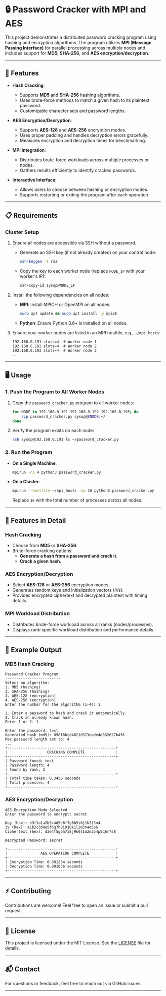 
# 🔒 Password Cracker with MPI and AES

This project demonstrates a distributed password cracking program using hashing and encryption algorithms. The program utilizes **MPI (Message Passing Interface)** for parallel processing across multiple nodes and includes support for **MD5**, **SHA-256**, and **AES encryption/decryption**.

---

## 🚀 Features

- **Hash Cracking**:
  - Supports **MD5** and **SHA-256** hashing algorithms.
  - Uses brute-force methods to match a given hash to its plaintext password.
  - Customizable character sets and password lengths.

- **AES Encryption/Decryption**:
  - Supports **AES-128** and **AES-256** encryption modes.
  - Uses proper padding and handles decryption errors gracefully.
  - Measures encryption and decryption times for benchmarking.

- **MPI Integration**:
  - Distributes brute-force workloads across multiple processes or nodes.
  - Gathers results efficiently to identify cracked passwords.

- **Interactive Interface**:
  - Allows users to choose between hashing or encryption modes.
  - Supports restarting or exiting the program after each operation.

---

## 📋 Requirements

### **Cluster Setup**
1. Ensure all nodes are accessible via SSH without a password.
   - Generate an SSH key (if not already created) on your control node:
     ```bash
     ssh-keygen -t rsa
     ```
   - Copy the key to each worker node (replace `NODE_IP` with your worker's IP):
     ```bash
     ssh-copy-id sysop@NODE_IP
     ```

2. Install the following dependencies on all nodes:
   - **MPI**: Install MPICH or OpenMPI on all nodes:
     ```bash
     sudo apt update && sudo apt install -y mpich
     ```
   - **Python**: Ensure Python 3.6+ is installed on all nodes.

3. Ensure your worker nodes are listed in an MPI hostfile, e.g., `~/mpi_hosts`:
   ```plaintext
   192.168.0.191 slots=4  # Worker node 1
   192.168.0.192 slots=4  # Worker node 2
   192.168.0.193 slots=4  # Worker node 3
   ...
   ```

---

## 🖥️ Usage

### 1. Push the Program to All Worker Nodes
1. Copy the `password_cracker.py` program to all worker nodes:
   ```bash
   for NODE in 192.168.0.191 192.168.0.192 192.168.0.193; do
       scp password_cracker.py sysop@$NODE:~/
   done
   ```

2. Verify the program exists on each node:
   ```bash
   ssh sysop@192.168.0.191 ls ~/password_cracker.py
   ```

### 2. Run the Program
- **On a Single Machine**:
  ```bash
  mpirun -np 4 python3 password_cracker.py
  ```

- **On a Cluster**:
  ```bash
  mpirun --hostfile ~/mpi_hosts -np 16 python3 password_cracker.py
  ```
  Replace `16` with the total number of processes across all nodes.

---

## 📂 Features in Detail

### **Hash Cracking**
- Choose from **MD5** or **SHA-256**.
- Brute-force cracking options:
  - **Generate a hash from a password and crack it.**
  - **Crack a given hash.**

### **AES Encryption/Decryption**
- Select **AES-128** or **AES-256** encryption modes.
- Generates random keys and initialization vectors (IVs).
- Provides encrypted ciphertext and decrypted plaintext with timing details.

### **MPI Workload Distribution**
- Distributes brute-force workload across all ranks (nodes/processes).
- Displays rank-specific workload distribution and performance details.

---

## 🎯 Example Output

### MD5 Hash Cracking
```plaintext
Password Cracker Program
-------------------------
Select an algorithm:
1. MD5 (hashing)
2. SHA-256 (hashing)
3. AES-128 (encryption)
4. AES-256 (encryption)
Enter the number for the algorithm (1-4): 1

1. Enter a password to hash and crack it automatically.
2. Crack an already known hash.
Enter 1 or 2: 1

Enter the password: test
Generated hash (md5): 098f6bcd4621d373cade4e832627b4f6
Max password length set to: 4
...
+-------------------------------------------------+
|                  CRACKING COMPLETE              |
+-------------------------------------------------+
| Password found: test
| Password length: 4
| Found by rank: 2
+-------------------------------------------------+
| Total time taken: 0.3456 seconds
| Total processes: 4
+-------------------------------------------------+
```

### AES Encryption/Decryption
```plaintext
AES Encryption Mode Selected
Enter the password to encrypt: secret

Key (hex): e3f1a1a2b3c4d5e6f7g8h9i0j1k2l3m4
IV (hex): a1b2c3d4e5f6g7h8i9j0k1l2m3n4o5p6
Ciphertext (hex): d3e4f5g6h7i8j9k0l1m2n3o4p5q6r7s8

Decrypted Password: secret

+-------------------------------------------------+
|               AES OPERATION COMPLETE            |
+-------------------------------------------------+
| Encryption Time: 0.001234 seconds
| Decryption Time: 0.001056 seconds
+-------------------------------------------------+
```

---

## ⚡ Contributing

Contributions are welcome! Feel free to open an issue or submit a pull request.

---

## 📜 License

This project is licensed under the MIT License. See the [LICENSE](LICENSE) file for details.

---

## 📬 Contact

For questions or feedback, feel free to reach out via GitHub issues.

---
